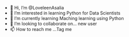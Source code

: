 - 👋 Hi, I’m @LoveleenAsalia
- 👀 I’m interested in learning Python for Data Scientists
- 🌱 I’m currently learning Maching learning using Python
- 💞️ I’m looking to collaborate on... new user
- 📫 How to reach me ...Tag me

<!---
LoveleenAsalia/LoveleenAsalia is a ✨ special ✨ repository because its `README.md` (this file) appears on your GitHub profile.
You can click the Preview link to take a look at your changes.
--->

